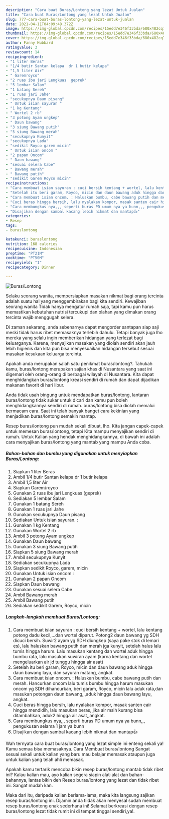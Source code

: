 ```yaml
---
description: "Cara buat Buras/Lontong yang lezat Untuk Jualan"
title: "Cara buat Buras/Lontong yang lezat Untuk Jualan"
slug: 777-cara-buat-buras-lontong-yang-lezat-untuk-jualan
date: 2021-04-11T04:09:48.372Z
image: https://img-global.cpcdn.com/recipes/15edd7e346f33bda/680x482cq70/buraslontong-foto-resep-utama.jpg
thumbnail: https://img-global.cpcdn.com/recipes/15edd7e346f33bda/680x482cq70/buraslontong-foto-resep-utama.jpg
cover: https://img-global.cpcdn.com/recipes/15edd7e346f33bda/680x482cq70/buraslontong-foto-resep-utama.jpg
author: Fanny Hubbard
ratingvalue: 3
reviewcount: 14
recipeingredient:
- "1 liter Beras"
- "1/4 butir Santan kelapa  dr 1 butir kelapa"
- "1,5 liter Air"
- " Garemroyco"
- "2 ruas ibu jari Lengkuas  geprek"
- "5 lembar Salam"
- "1 batang Sereh"
- "1 ruas jari Jahe"
- "secukupnya Daun pisang"
- " Untuk isian sayuran "
- "1 kg Kentang"
- " Wortel 2 rb"
- "3 potong Ayam ungkep"
- " Daun bawang"
- "3 siung Bawang putih"
- "5 siung Bawang merah"
- "secukupnya Kunyit"
- "secukupnya Lada"
- "sedikit Royco garem micin"
- " Untuk isian oncom "
- "2 papan Oncom"
- " Daun bawang"
- "sesuai selera Cabe"
- " Bawang merah"
- " Bawang putih"
- "sedikit Garem Royco micin"
recipeinstructions:
- "Cara membuat isian sayuran : cuci bersih kentang + wortel, lalu kentang potong dadu kecil,...dan wortel diparut. Potong2 daun bawang yg SDH dicuci bersih. Suwir2 ayam yg SDH diungkep (saya pake stok di lemari es), lalu haluskan bawang putih dan merah jga kunyit, setelah halus lalu tumis hingga harum. Lalu masukan kentang dan wortel aduk hingga bumbu rata, lalu masukan suwiran ayam (karna kentang dan wortel mengeluarkan air jd tunggu hingga air asat)"
- "Setelah itu beri garam, Royco, micin dan daun bawang aduk hingga daun bawang layu, dan sayuran matang, angkat."
- "Cara membuat isian oncom. : Haluskan bumbu, cabe bawang putih dan merah. Hancurkan oncom lalu tumis bumbu hingga harum masukan oncom yg SDH dihancurkan, beri garam, Royco, micin lalu aduk rata,dan masukan potongan daun bawang,,,aduk hingga daun bawang layu, angkat."
- "Cuci beras hingga bersih, lalu nyalakan kompor, masak santen cair hingga mendidih, lalu masukan beras, jika air msih kurang bisa ditambahkan, aduk2 hingga air asat,,angkat."
- "Cara membungkus nya,,, seperti buras PD umum nya ya bunn,,, pengukusan selama 1 jam ya bunn"
- "Disajikan dengan sambal kacang lebih nikmat dan mantap👍"
categories:
- Resep
tags:
- buraslontong

katakunci: buraslontong 
nutrition: 168 calories
recipecuisine: Indonesian
preptime: "PT21M"
cooktime: "PT50M"
recipeyield: "1"
recipecategory: Dinner

---
```



![Buras/Lontong](https://img-global.cpcdn.com/recipes/15edd7e346f33bda/680x482cq70/buraslontong-foto-resep-utama.jpg)

Selaku seorang wanita, mempersiapkan masakan nikmat bagi orang tercinta adalah suatu hal yang menggembirakan bagi kita sendiri. Kewajiban seorang  wanita Tidak hanya mengatur rumah saja, tapi kamu pun harus memastikan kebutuhan nutrisi tercukupi dan olahan yang dimakan orang tercinta wajib menggugah selera.

Di zaman  sekarang, anda sebenarnya dapat mengorder santapan siap saji meski tidak harus ribet memasaknya terlebih dahulu. Tetapi banyak juga lho mereka yang selalu ingin memberikan hidangan yang terlezat bagi keluarganya. Karena, menyajikan masakan yang diolah sendiri akan jauh lebih higienis dan kita pun bisa menyesuaikan hidangan tersebut sesuai masakan kesukaan keluarga tercinta. 



Apakah anda merupakan salah satu penikmat buras/lontong?. Tahukah kamu, buras/lontong merupakan sajian khas di Nusantara yang saat ini digemari oleh orang-orang di berbagai wilayah di Nusantara. Kita dapat menghidangkan buras/lontong kreasi sendiri di rumah dan dapat dijadikan makanan favorit di hari libur.

Anda tidak usah bingung untuk mendapatkan buras/lontong, lantaran buras/lontong tidak sukar untuk dicari dan kamu pun boleh menghidangkannya sendiri di rumah. buras/lontong bisa diolah memalui bermacam cara. Saat ini telah banyak banget cara kekinian yang menjadikan buras/lontong semakin mantap.

Resep buras/lontong pun mudah sekali dibuat, lho. Kita jangan capek-capek untuk memesan buras/lontong, tetapi Kita mampu menyajikan sendiri di rumah. Untuk Kalian yang hendak menghidangkannya, di bawah ini adalah cara menyajikan buras/lontong yang mantab yang mampu Anda coba.

<!--inarticleads1-->

##### Bahan-bahan dan bumbu yang digunakan untuk menyiapkan Buras/Lontong:

1. Siapkan 1 liter Beras
1. Ambil 1/4 butir Santan kelapa  dr 1 butir kelapa
1. Ambil 1,5 liter Air
1. Siapkan  Garem/royco
1. Gunakan 2 ruas ibu jari Lengkuas  (geprek)
1. Sediakan 5 lembar Salam
1. Gunakan 1 batang Sereh
1. Gunakan 1 ruas jari Jahe
1. Gunakan secukupnya Daun pisang
1. Sediakan  Untuk isian sayuran. :
1. Gunakan 1 kg Kentang
1. Gunakan  Wortel 2 rb
1. Ambil 3 potong Ayam ungkep
1. Gunakan  Daun bawang
1. Gunakan 3 siung Bawang putih
1. Siapkan 5 siung Bawang merah
1. Ambil secukupnya Kunyit
1. Sediakan secukupnya Lada
1. Siapkan sedikit Royco, garem, micin
1. Gunakan  Untuk isian oncom :
1. Gunakan 2 papan Oncom
1. Siapkan  Daun bawang
1. Gunakan sesuai selera Cabe
1. Ambil  Bawang merah
1. Ambil  Bawang putih
1. Sediakan sedikit Garem, Royco, micin




<!--inarticleads2-->

##### Langkah-langkah membuat Buras/Lontong:

1. Cara membuat isian sayuran : cuci bersih kentang + wortel, lalu kentang potong dadu kecil,...dan wortel diparut. Potong2 daun bawang yg SDH dicuci bersih. Suwir2 ayam yg SDH diungkep (saya pake stok di lemari es), lalu haluskan bawang putih dan merah jga kunyit, setelah halus lalu tumis hingga harum. Lalu masukan kentang dan wortel aduk hingga bumbu rata, lalu masukan suwiran ayam (karna kentang dan wortel mengeluarkan air jd tunggu hingga air asat)
1. Setelah itu beri garam, Royco, micin dan daun bawang aduk hingga daun bawang layu, dan sayuran matang, angkat.
1. Cara membuat isian oncom. : Haluskan bumbu, cabe bawang putih dan merah. Hancurkan oncom lalu tumis bumbu hingga harum masukan oncom yg SDH dihancurkan, beri garam, Royco, micin lalu aduk rata,dan masukan potongan daun bawang,,,aduk hingga daun bawang layu, angkat.
1. Cuci beras hingga bersih, lalu nyalakan kompor, masak santen cair hingga mendidih, lalu masukan beras, jika air msih kurang bisa ditambahkan, aduk2 hingga air asat,,angkat.
1. Cara membungkus nya,,, seperti buras PD umum nya ya bunn,,, pengukusan selama 1 jam ya bunn
1. Disajikan dengan sambal kacang lebih nikmat dan mantap👍




Wah ternyata cara buat buras/lontong yang lezat simple ini enteng sekali ya! Kamu semua bisa memasaknya. Cara Membuat buras/lontong Sangat sesuai sekali untuk kalian yang baru mau belajar memasak ataupun juga untuk kalian yang telah ahli memasak.

Apakah kamu tertarik mencoba bikin resep buras/lontong mantab tidak ribet ini? Kalau kalian mau, ayo kalian segera siapin alat-alat dan bahan-bahannya, lantas bikin deh Resep buras/lontong yang lezat dan tidak ribet ini. Sangat mudah kan. 

Maka dari itu, daripada kalian berlama-lama, maka kita langsung sajikan resep buras/lontong ini. Dijamin anda tiidak akan menyesal sudah membuat resep buras/lontong enak sederhana ini! Selamat berkreasi dengan resep buras/lontong lezat tidak rumit ini di tempat tinggal sendiri,ya!.

